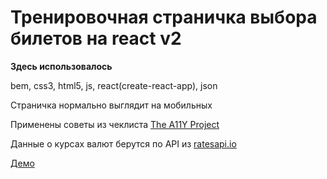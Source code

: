 # Тренировочная страничка выбора билетов на react v2

**Здесь использовалось**

bem, css3, html5, js, react(create-react-app), json

Страничка нормально выглядит на мобильных

Применены советы из чеклиста [The A11Y Project](https://a11yproject.com/checklist.html)

Данные о курсах валют берутся по API из [ratesapi.io](https://ratesapi.io)

[Демо](https://termitkin.github.io/react-aviasales-v2/)
